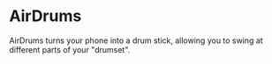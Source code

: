 AirDrums
========

AirDrums turns your phone into a drum stick, allowing you to swing at different parts of your "drumset".

